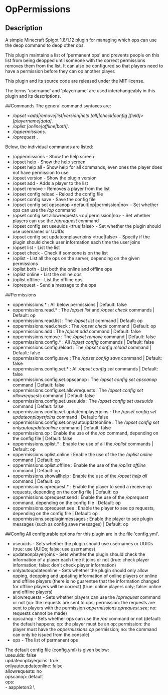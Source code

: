 # OpPermissions
## Description
A simple Minecraft Spigot 1.8/1.12 plugin for managing which ops can use the deop command to deop other ops. 

This plugin maintains a list of 'permanent ops' and prevents people on this list from being deopped until someone with the correct permissions removes them from the list. It can also be configured so that players need to have a permission before they can op another player. 

This plugin and its source code are released under the MIT license. 

The terms 'username' and 'playername' are used interchangeably in this plugin and its descriptions. 

##Commands
The general command syntaxes are: 
 - */opset <add|remove|list|version|help [all]|check|config <action> [field]> [playername|data]*. 
 - */oplist [online|offline|both]*. 
 - */oppermissions*. 
 - */oprequest <message>*. 
 
Below, the individual commands are listed: 
 - /oppermissions - Show the help screen 
 - /opset help - Show the help screen 
 - /opset help all - Show help for all commands, even ones the player does not have permission to use 
 - /opset version - Show the plugin version 
 - /opset add <playername> - Adds a player to the list 
 - /opset remove <playername> - Removes a player from the list 
 - /opset config reload - Reload the config file 
 - /opset config save - Save the config file 
 - /opset config set opscanop <default|op|permission|no> - Set whether ops can use the */op* command 
 - /opset config set allowrequests <op|permission|no> - Set whether players can use the */oprequest* command 
 - /opset config set useuuids <true|false> - Set whether the plugin should use usernames or UUIDs 
 - /opset config set updateonplayerjoins <true|false> - Specify if the plugin should check user information each time the user joins 
 - /opset list - List the list 
 - /opset check <playername> - Check if someone is on the list 
 - /oplist - List all the ops on the server, depending on the given permissions 
 - /oplist both - List both the online and offline ops 
 - /oplist online - List the online ops 
 - /oplist offline - List the offline ops 
 - /oprequest <message> - Send a message to the ops 
  
##Permissions 
 - oppermissions.* : All below permissions | Default: false 
 - oppermissions.read.* : The */opset list* and */opset check* commands | Default: op 
 - oppermissions.read.list : The */opset list* command | Default: op 
 - oppermissions.read.check : The */opset check* command | Default: op 
 - oppermissions.add : The */opset add* command | Default: false 
 - oppermissions.remove : The */opset remove* command | Default: false 
 - oppermissions.config.* : All */opset config* commands | Default: false 
 - oppermissions.config.reload : The */opset config reload* command | Default: false 
 - oppermissions.config.save : The */opset config save* command | Default: false 
 - oppermissions.config.set.* : All */opset config set* commands | Default: false 
 - oppermissions.config.set.opscanop : The */opset config set opscanop <value>* command | Default: false 
 - oppermissions.config.set.allowrequests : The */opset config set allowrequests <value>* command | Default: false 
 - oppermissions.config.set.useuuids : The */opset config set useuuids <value>* command | Defaut: false 
 - oppermissions.config.set.updateonplayerjoins : The */opset config set updateonplayerjoins <value>* command | Default: false 
 - oppermissions.config.set.onlyautoupdateonline : The */opset config set onlyautoupdateonline <value>* command | Default: false
 - oppermissions.op : Enable the use of the */op* command, depending on the config file | Default: false 
 - oppermissions.oplist.* : Enable the use of all the */oplist* commands | Default: op 
 - oppermissions.oplist.online : Enable the use of the the */oplist online* command | Default: op 
 - oppermissions.oplist.offline : Enable the use of the */oplist offline* command | Default: op 
 - oppermissions.showallhelp : Enable the use of the */opset help all* command | Default: op 
 - oppermissions.oprequest.* : Enable the player to send a receive op requests, depending on the config file | Default: op 
 - oppermissions.oprequest.send : Enable the use of the */oprequest <message>* command, depending on the config file | Default: op 
 - oppermissions.oprequest.see : Enable the player to see op requests, depending on the config file | Default: op 
 - oppermissions.seepluginmessages : Enable the player to see plugin messages (such as config save messages) | Default: op 

##Config 
All configurable options for this plugin are in the file 'config.yml'. 
 - useuuids - Sets whether the plugin should use usernames or UUIDs (true: use UUIDs; false: use usernames) 
 - updateonplayerjoins - Sets whether the plugin should check the information of a player each time it joins or not (true: check player information; false: don't check player information) 
 - onlyautoupdateonline - Sets whether the plugin should only allow opping, deopping and updating information of online players or online and offline players (there is no guarentee that the information changed for offline players will be correct) (true: online players only; false: online and offline players) 
 - allowrequests - Sets whether players can use the */oprequest* command or not (op: the requests are sent to ops; permission: the requests are sent to players with the permission *oppermissions.oprequest.see*; no: requests cannot be made)  
 - opscanop - Sets whether ops can use the */op* command or not (default: the default happens; op: the player must be an op; permission: the player must have the *oppermissions.op* permission; no: the command can only be issued from the console)
 - ops - The list of permanent ops 

The default config file (config.yml) is given below: \
useuuids: false\
updateonplayerjoins: true\
onlyautoupdateonline: false\
allowrequests: no\
opscanop: default\
ops: \
  \- aappleton3 \



